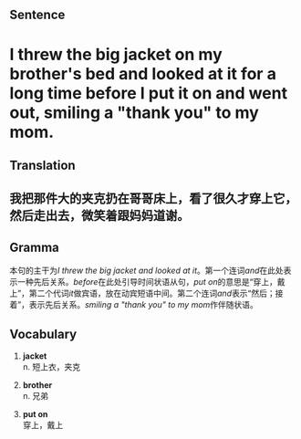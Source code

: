 ## Sentence

<h1>I threw the big jacket on my brother's bed and looked at it for a long time before I put it on and went out, smiling a "thank you" to my mom.</h1>

## Translation

<h2>我把那件大的夹克扔在哥哥床上，看了很久才穿上它，然后走出去，微笑着跟妈妈道谢。</h2>     

## Gramma     

本句的主干为*I threw the big jacket and looked at it*。第一个连词*and*在此处表示一种先后关系。*before*在此处引导时间状语从句，*put on*的意思是“穿上，戴上”，第二个代词*it*做宾语，放在动宾短语中间。第二个连词*and*表示“然后；接着”，表示先后关系。*smiling a "thank you" to my mom*作伴随状语。      


## Vocabulary   

1. **jacket**        
n. 短上衣，夹克          

2. **brother**          
n. 兄弟         

3. **put on**         
穿上，戴上        

